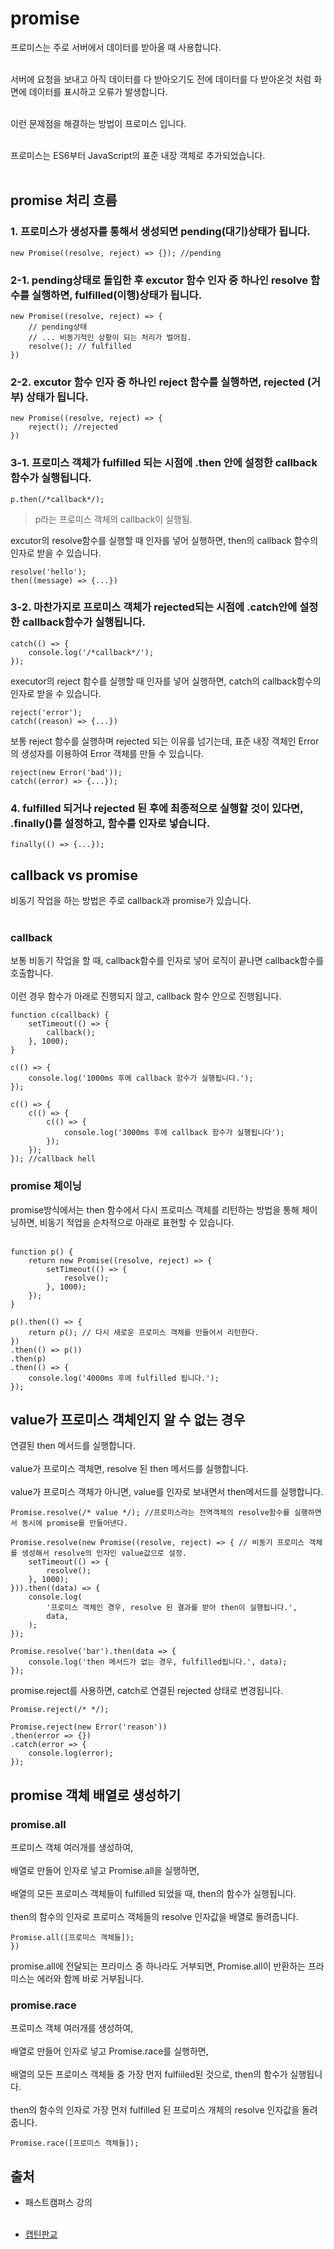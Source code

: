# promise

프로미스는 주로 서버에서 데이터를 받아올 때 사용합니다.<br><br>

서버에 요청을 보내고 아직 데이터를 다 받아오기도 전에 데이터를 다 받아온것 처럼 화면에 데이터를 표시하고 오류가 발생합니다.<br><br>

이런 문제점을 해결하는 방법이 프로미스 입니다.<br><br>

프로미스는 ES6부터 JavaScript의 표준 내장 객체로 추가되었습니다.<br><br>

## promise 처리 흐름

### 1. 프로미스가 생성자를 통해서 생성되면 pending(대기)상태가 됩니다.

```
new Promise((resolve, reject) => {}); //pending
```

### 2-1. pending상태로 돌입한 후 excutor 함수 인자 중 하나인 resolve 함수를 실행하면, fulfilled(이행)상태가 됩니다.

```
new Promise((resolve, reject) => {
    // pending상태
    // ... 비동기적인 상황이 되는 처리가 벌어짐.
    resolve(); // fulfilled
})
```

### 2-2. excutor 함수 인자 중 하나인 reject 함수를 실행하면, rejected (거부) 상태가 됩니다.

```
new Promise((resolve, reject) => {
    reject(); //rejected
})
```

### 3-1. 프로미스 객체가 fulfilled 되는 시점에 .then 안에 설정한 callback 함수가 실행됩니다.

```
p.then(/*callback*/);
```

> p라는 프로미스 객체의 callback이 실행됨.

excutor의 resolve함수를 실행할 때 인자를 넣어 실행하면, then의 callback 함수의 인자로 받을 수 있습니다.

```
resolve('hello');
then((message) => {...})
```

### 3-2. 마찬가지로 프로미스 객체가 rejected되는 시점에 .catch안에 설정한 callback함수가 실행됩니다.

```
catch(() => {
    console.log('/*callback*/');
});
```

executor의 reject 함수를 실행할 때 인자를 넣어 실행하면, catch의 callback함수의 인자로 받을 수 있습니다.

```
reject('error');
catch((reason) => {...})
```

보통 reject 함수를 실행하며 rejected 되는 이유를 넘기는데, 표준 내장 객체인 Error의 생성자를 이용하여 Error 객체를 만들 수 있습니다.

```
reject(new Error('bad'));
catch((error) => {...});
```

### 4. fulfilled 되거나 rejected 된 후에 최종적으로 실행할 것이 있다면, .finally()를 설정하고, 함수를 인자로 넣습니다.

```
finally(() => {...});
```

## callback vs promise

비동기 작업을 하는 방법은 주로 callback과 promise가 있습니다.<br><br>

### callback

보통 비동기 작업을 할 때, callback함수를 인자로 넣어 로직이 끝나면 callback함수를 호출합니다.<br><br>
이런 경우 함수가 아래로 진행되지 않고, callback 함수 안으로 진행됩니다.<br>

```
function c(callback) {
    setTimeout(() => {
        callback();
    }, 1000);
}

c(() => {
    console.log('1000ms 후에 callback 함수가 실행됩니다.');
});

c(() => {
    c(() => {
        c(() => {
            console.log('3000ms 후에 callback 함수가 실행됩니다');
        });
    });
}); //callback hell
```

### promise 체이닝

promise방식에서는 then 함수에서 다시 프로미스 객체를 리턴하는 방법을 통해 체이닝하면, 비동기 적업을 순차적으로 아래로 표현할 수 있습니다.<br><br>

```
function p() {
    return new Promise((resolve, reject) => {
        setTimeout(() => {
            resolve();
        }, 1000);
    });
}

p().then(() => {
    return p(); // 다시 새로운 프로미스 객체를 만들어서 리턴한다.
})
.then(() => p())
.then(p)
.then(() => {
    console.log('4000ms 후에 fulfilled 됩니다.');
});
```

## value가 프로미스 객체인지 알 수 없는 경우

연결된 then 메서드를 실행합니다.<br><br>
value가 프로미스 객체면, resolve 된 then 메서드를 실행합니다.<br><br>
value가 프로미스 객체가 아니면, value를 인자로 보내면서 then메서드를 실행합니다.<br>

```
Promise.resolve(/* value */); //프로미스라는 전역객체의 resolve함수를 실행하면서 동시에 promise를 만들어낸다.

Promise.resolve(new Promise((resolve, reject) => { // 비동기 프로미스 객체를 생성해서 resolve의 인자인 value값으로 설정.
    setTimeout(() => {
        resolve();
    }, 1000);
})).then((data) => {
    console.log(
        '프로미스 객체인 경우, resolve 된 결과를 받아 then이 실행됩니다.',
        data,
    );
});

Promise.resolve('bar').then(data => {
    console.log('then 메서드가 없는 경우, fulfilled됩니다.', data);
});

```

promise.reject를 사용하면, catch로 연결된 rejected 상태로 변경됩니다.

```
Promise.reject(/* */);

Promise.reject(new Error('reason'))
.then(error => {})
.catch(error => {
    console.log(error);
});
```

## promise 객체 배열로 생성하기

### promise.all

프로미스 객체 여러개를 생성하여,<br><br>
배열로 만들어 인자로 넣고 Promise.all을 실행하면,<br><br>
배열의 모든 프로미스 객체들이 fulfilled 되었을 때, then의 함수가 실행됩니다.<br><br>
then의 함수의 인자로 프로미스 객체들의 resolve 인자값을 배열로 돌려줍니다.

```
Promise.all([프로미스 객체들]);
})
```

promise.all에 전달되는 프라미스 중 하나라도 거부되면, Promise.all이 반환하는 프라미스는 에러와 함께 바로 거부됩니다.
<br>

### promise.race

프로미스 객체 여러개를 생성하여,<br><br>
배열로 만들어 인자로 넣고 Promise.race를 실행하면,<br><br>
배열의 모든 프로미스 객체들 중 가장 먼저 fulfiiled된 것으로, then의 함수가 실행됩니다.<br><br>
then의 함수의 인자로 가장 먼저 fulfilled 된 프로미스 개체의 resolve 인자값을 돌려줍니다.<br>

```
Promise.race([프로미스 객체들]);
```

## 출처

- 패스트캠퍼스 강의<br><br>

- [캡틴판교](https://joshua1988.github.io/web-development/javascript/promise-for-beginners/)

